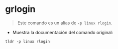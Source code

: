# grlogin

> Este comando es un alias de `-p linux rlogin`.

- Muestra la documentación del comando original:

`tldr -p linux rlogin`
